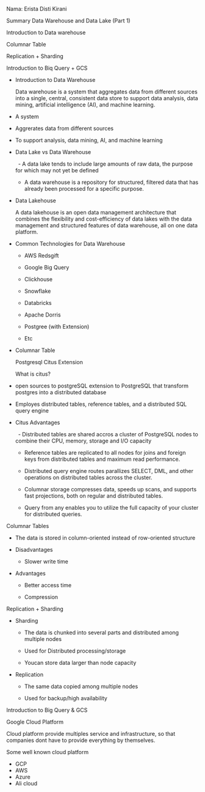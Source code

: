 Nama: Erista Disti Kirani 

Summary Data Warehouse and Data Lake (Part 1) 

Introduction to Data warehouse  

Columnar Table 

Replication + Sharding 

Introduction to Biq Query + GCS 

- Introduction to Data Warehouse 

  Data warehouse is a system that aggregates data from different sources into a single, central, consistent data store to support data analysis, data mining, artificial intelligence (AI), and machine learning. 

- A system 
- Aggrerates data from different sources 
- To support analysis, data mining, AI, and machine learning 

- Data Lake vs Data Warehouse 

  ` `-  A data lake tends to include large amounts of raw data, the purpose for which may not yet be defined 

  - A data warehouse is a repository for structured, filtered data that has already been processed for a specific purpose. 

- Data Lakehouse 

  A data lakehouse is an open data management architecture that combines the flexibility and cost-efficiency of data lakes with the data management and structured features of data warehouse, all on one data platform. 


- Common Technologies for Data Warehouse 

  - AWS Redsgift 

  - Google Big Query 

  - Clickhouse 

  - Snowflake 

  - Databricks 

  - Apache Dorris 

  - Postgree (with Extension) 

  - Etc

- Columnar Table 

  Postgresql Citus Extension 

  What is citus? 

- open sources to postgreSQL extension to PostgreSQL that transform postgres into a distributed database 
- Employes distributed tables, reference tables, and a distributed SQL query engine 

- Citus Advantages 

  ` `-  Distributed tables are shared accros a cluster of PostgreSQL nodes to combine their CPU, memory, storage and I/O capacity 

  - Reference tables are replicated to all nodes for joins and foreign keys from distributed tables and maximum read performance. 

  - Distributed query engine routes parallizes SELECT, DML, and other operations on distributed tables across the cluster. 

  - Columnar storage compresses data, speeds up scans, and supports fast projections, both on regular and distributed tables. 

  - Query from any enables you to utilize the full capacity of your cluster for distributed queries. 

Columnar Tables 

- The data is stored in column-oriented instead of row-oriented structure
- Disadvantages 

  - Slower write time

- Advantages 

  - Better access time 

  - Compression 

Replication + Sharding 

- Sharding 

  -  The data is chunked into several parts and distributed among multiple nodes 

  - Used for Distributed processing/storage 

  - Youcan store data larger than node capacity

- Replication 

  - The same data copied among multiple nodes 

  - Used for backup/high availability 

Introduction to Big Query & GCS 

Google Cloud Platform 

Cloud platform provide multiples service and infrastructure, so that companies dont have to provide everything by themselves. 

Some well known cloud platform

- GCP 
- AWS 
- Azure 
- Ali cloud 

